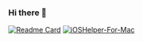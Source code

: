 ### Hi there 👋

<!--
**Fidetro/Fidetro** is a ✨ _special_ ✨ repository because its `README.md` (this file) appears on your GitHub profile.

Here are some ideas to get you started:

- 🔭 I’m currently working on ...
- 🌱 I’m currently learning ...
- 👯 I’m looking to collaborate on ...
- 🤔 I’m looking for help with ...
- 💬 Ask me about ...
- 📫 How to reach me: ...
- 😄 Pronouns: ...
- ⚡ Fun fact: ...
-->

   [![Readme Card](https://github-readme-stats.vercel.app/api?username=Fidetro&theme=material-palenight)](https://github.com/Fidetro)
  [![iOSHelper-For-Mac](https://github-readme-stats.vercel.app/api/pin/?username=Fidetro&repo=iOSHelper-For-Mac&cache_seconds=86400&theme=dracula)](https://github.com/Fidetro/iOSHelper-For-Mac)
